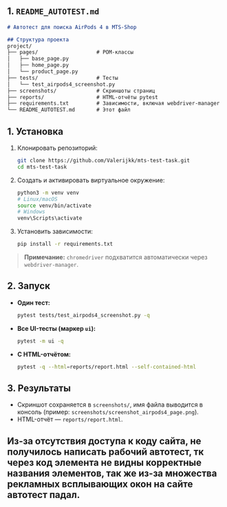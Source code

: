 ## 1. `README_AUTOTEST.md`

````markdown
# Автотест для поиска AirPods 4 в MTS-Shop

## Структура проекта
project/
├── pages/                   # POM‐классы
│   ├── base_page.py
│   ├── home_page.py
│   └── product_page.py
├── tests/                   # Тесты
│   └── test_airpods4_screenshot.py
├── screenshots/             # Скриншоты страниц
├── reports/                 # HTML-отчёты pytest
├── requirements.txt         # Зависимости, включая webdriver-manager
└── README_AUTOTEST.md       # Этот файл
````

## 1. Установка

1. Клонировать репозиторий:

   ```bash
   git clone https://github.com/Valerijkk/mts-test-task.git
   cd mts-test-task
   ```
2. Создать и активировать виртуальное окружение:

   ```bash
   python3 -m venv venv
   # Linux/macOS
   source venv/bin/activate
   # Windows
   venv\Scripts\activate
   ```
3. Установить зависимости:

   ```bash
   pip install -r requirements.txt
   ```

> **Примечание:** `chromedriver` подхватится автоматически через `webdriver-manager`.

## 2. Запуск

* **Один тест:**

  ```bash
  pytest tests/test_airpods4_screenshot.py -q
  ```
* **Все UI-тесты (маркер `ui`):**

  ```bash
  pytest -m ui -q
  ```
* **С HTML-отчётом:**

  ```bash
  pytest -q --html=reports/report.html --self-contained-html
  ```

## 3. Результаты

* Скриншот сохраняется в `screenshots/`, имя файла выводится в консоль (пример: `screenshots/screenshot_airpods4_page.png`).
* HTML-отчёт — `reports/report.html`.

## Из-за отсутствия доступа к коду сайта, не получилось написать рабочий автотест, тк через код элемента не видны корректные названия элементов, так же из-за множества рекламных всплывающих окон на сайте автотест падал. 
